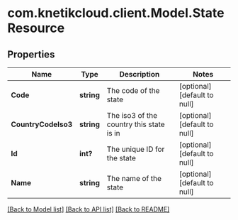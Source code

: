 # com.knetikcloud.client.Model.StateResource
## Properties

Name | Type | Description | Notes
------------ | ------------- | ------------- | -------------
**Code** | **string** | The code of the state | [optional] [default to null]
**CountryCodeIso3** | **string** | The iso3 of the country this state is in | [optional] [default to null]
**Id** | **int?** | The unique ID for the state | [optional] [default to null]
**Name** | **string** | The name of the state | [optional] [default to null]

[[Back to Model list]](../README.md#documentation-for-models) [[Back to API list]](../README.md#documentation-for-api-endpoints) [[Back to README]](../README.md)


